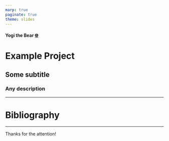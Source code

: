 ```yaml
---
marp: true
paginate: true
theme: slides
---
```


<!-- _class: title -->

#### Yogi the Bear [🌐](https://yellowstone.park/yogi)

# Example Project

## Some subtitle

### Any description

<!-- footer: "Latest update: YYYY-MM-DD"  -->

---

<!-- _class: bibliography -->

# Bibliography

---

<!-- _class: conclusion -->

Thanks for the attention!
